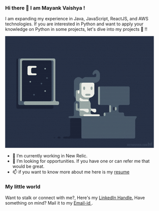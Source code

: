### Hi there 👋 I am Mayank Vaishya !

I am expanding my experience in Java, JavaScript, ReactJS, and AWS technologies.
If you are interested in Python and want to apply your knowledge on Python in some projects, let's dive into my projects 🤩 !!

<img src="gif.gif">


- 🔭 I’m currently working in New Relic.
- 👯 I’m looking for opportunities. If you have one or can refer me that would be great.
- 📫 if you want to know more about me here is my <a href="https://github.com/Mayank5119/Mayank5119/blob/main/MAYANK_VAISHYA.pdf"> resume </a>

### My little world
Want to stalk or connect with me?, Here's my <a href="www.linkedin.com/in/mayank-vaishya"> LinkedIn Handle.</a>
Have something on mind? Mail it to my <a href="mayankvaishyaofficial@gmail.com"> Email-id </a>.
